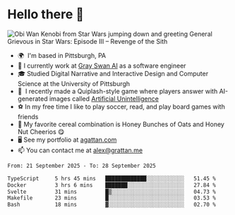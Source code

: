 <!--
**GameDog9988/GameDog9988** is a ✨ _special_ ✨ repository because its `README.md` (this file) appears on your GitHub profile.

Here are some ideas to get you started:

- 🔭 I’m currently working on ...
- 🌱 I’m currently learning ...
- 👯 I’m looking to collaborate on ...
- 🤔 I’m looking for help with ...
- 💬 Ask me about ...
- 📫 How to reach me: ...
- 😄 Pronouns: ...
- ⚡ Fun fact: ...
-->



Hello there 👋
==================================

![Obi Wan Kenobi from Star Wars jumping down and greeting General Grievous in Star Wars: Episode III – Revenge of the Sith](https://github.com/agrattan0820/agrattan0820/assets/51346343/689e56eb-29be-46a5-a079-28ea727b5f7e)


- 🌍  I'm based in Pittsburgh, PA
- 🦢  I currently work at [Gray Swan AI](https://www.grayswan.ai) as a software engineer
- 🎓  Studied Digital Narrative and Interactive Design and Computer Science at the University of Pittsburgh
- 👾  I recently made a Quiplash-style game where players answer with AI-generated images called [Artificial Unintelligence](https://github.com/agrattan0820/artificial-unintelligence)
- ⚽  In my free time I like to play soccer, read, and play board games with friends
- 🥣  My favorite cereal combination is Honey Bunches of Oats and Honey Nut Cheerios 😋
- 🖥️  See my portfolio at [agattan.com](http://agrattan.com/)
- 📫  You can contact me at [alex@grattan.me](mailto:alex@grattan.me)

<!--START_SECTION:waka-->

```txt
From: 21 September 2025 - To: 28 September 2025

TypeScript     5 hrs 45 mins   █████████████░░░░░░░░░░░░   51.45 %
Docker         3 hrs 6 mins    ███████░░░░░░░░░░░░░░░░░░   27.84 %
Svelte         31 mins         █▒░░░░░░░░░░░░░░░░░░░░░░░   04.73 %
Makefile       23 mins         █░░░░░░░░░░░░░░░░░░░░░░░░   03.53 %
Bash           18 mins         ▓░░░░░░░░░░░░░░░░░░░░░░░░   02.70 %
```

<!--END_SECTION:waka-->
